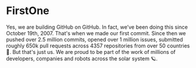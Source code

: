 # FirstOne

Yes, we are building GitHub on GitHub. In fact, we’ve been doing this since October 19th, 2007. That's when we made our first commit. Since then we pushed over 2.5 million commits, opened over 1 million issues, submitted roughly 650k pull requests across 4357 repositories from over 50 countries 🤯. But that's just us. We are proud to be part of the work of millions of developers, companies and robots across the solar system 🪐.
